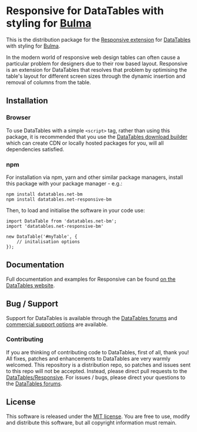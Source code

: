 # Responsive for DataTables with styling for [Bulma](https://bulma.io/)

This is the distribution package for the [Responsive extension](https://datatables.net/extensions/responsive) for [DataTables](https://datatables.net/) with styling for [Bulma](https://bulma.io/).

In the modern world of responsive web design tables can often cause a particular problem for designers due to their row based layout. Responsive is an extension for DataTables that resolves that problem by optimising the table's layout for different screen sizes through the dynamic insertion and removal of columns from the table.


## Installation

### Browser

To use DataTables with a simple `<script>` tag, rather than using this package, it is recommended that you use the [DataTables download builder](//datatables.net/download) which can create CDN or locally hosted packages for you, will all dependencies satisfied.

### npm

For installation via npm, yarn and other similar package managers, install this package with your package manager - e.g.:

```
npm install datatables.net-bm
npm install datatables.net-responsive-bm
```

Then, to load and initialise the software in your code use:

```
import DataTable from 'datatables.net-bm';
import 'datatables.net-responsive-bm'

new DataTable('#myTable', {
    // initalisation options
});
```


## Documentation

Full documentation and examples for Responsive can be found [on the DataTables website](https://datatables.net/extensions/responsive).


## Bug / Support

Support for DataTables is available through the [DataTables forums](//datatables.net/forums) and [commercial support options](//datatables.net/support) are available.

### Contributing

If you are thinking of contributing code to DataTables, first of all, thank you! All fixes, patches and enhancements to DataTables are very warmly welcomed. This repository is a distribution repo, so patches and issues sent to this repo will not be accepted. Instead, please direct pull requests to the [DataTables/Responsive](http://github.com/DataTables/Responsive). For issues / bugs, please direct your questions to the [DataTables forums](//datatables.net/forums).


## License

This software is released under the [MIT license](//datatables.net/license). You are free to use, modify and distribute this software, but all copyright information must remain.

